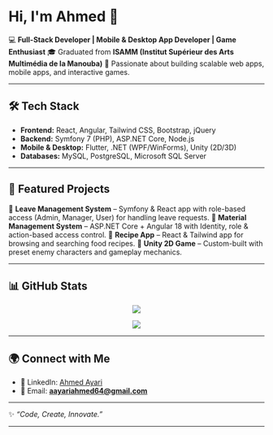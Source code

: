# Hi, I'm Ahmed 👋

💻 **Full-Stack Developer | Mobile & Desktop App Developer | Game Enthusiast**
🎓 Graduated from **ISAMM (Institut Supérieur des Arts Multimédia de la Manouba)**
🚀 Passionate about building scalable web apps, mobile apps, and interactive games.

---

## 🛠️ Tech Stack

* **Frontend:** React, Angular, Tailwind CSS, Bootstrap, jQuery
* **Backend:** Symfony 7 (PHP), ASP.NET Core, Node.js
* **Mobile & Desktop:** Flutter, .NET (WPF/WinForms), Unity (2D/3D)
* **Databases:** MySQL, PostgreSQL, Microsoft SQL Server

---

## 📌 Featured Projects

🔹 **Leave Management System** – Symfony & React app with role-based access (Admin, Manager, User) for handling leave requests.
🔹 **Material Management System** – ASP.NET Core + Angular 18 with Identity, role & action-based access control.
🔹 **Recipe App** – React & Tailwind app for browsing and searching food recipes.
🔹 **Unity 2D Game** – Custom-built with preset enemy characters and gameplay mechanics.

---

## 📊 GitHub Stats

<p align="center">
  <img src="https://github-readme-stats.vercel.app/api?username=Ahmed-Ayari\&show_icons=true\&theme=tokyonight"/>
</p>

<p align="center">
  <img src="https://github-readme-stats.vercel.app/api/top-langs/?username=Ahmed-Ayari\&layout=compact\&theme=tokyonight"/>
</p>

---

## 🌍 Connect with Me

* 💼 LinkedIn: [Ahmed Ayari](https://www.linkedin.com/in/ahmed-ayari-767102266/)
* 📧 Email: **[aayariahmed64@gmail.com](mailto:aayariahmed64@gmail.com)**

---

✨ *“Code, Create, Innovate.”*

---
